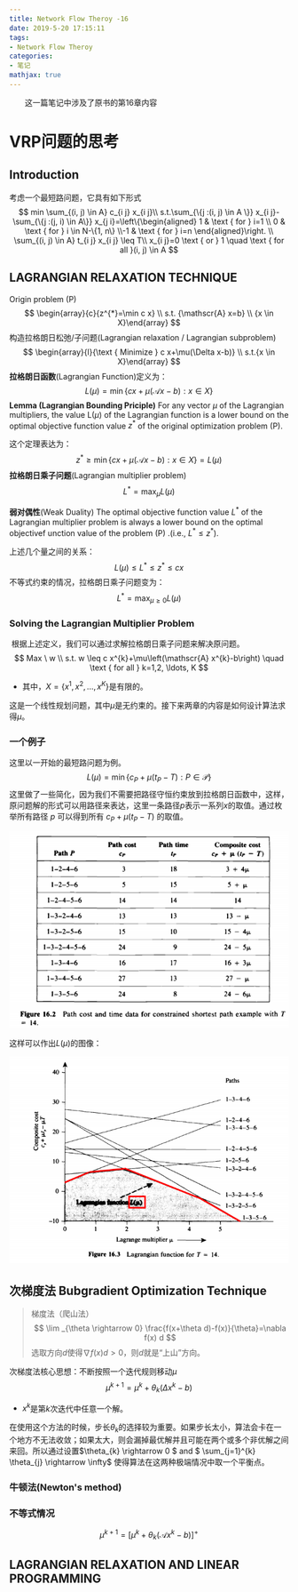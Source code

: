 ```yaml
---
title: Network Flow Theroy -16
date: 2019-5-20 17:15:11
tags: 
- Network Flow Theroy
categories:
- 笔记
mathjax: true
---
```


&emsp;&emsp;这一篇笔记中涉及了原书的第16章内容

<!-- more -->

# VRP问题的思考

## Introduction
考虑一个最短路问题，它具有如下形式
$$
min \sum_{(i, j) \in A} c_{i j} x_{i j}\\
s.t.\sum_{\{j :(i, j) \in A \}} x_{i j}-\sum_{\{j :(j, i) \in A\}} x_{j i}=\left\{\begin{aligned} 1 & \text { for } i=1 \\ 0 & \text { for } i \in N-\{1, n\} \\-1 & \text { for } i=n \end{aligned}\right. \\
\sum_{(i, j) \in A} t_{i j} x_{i j} \leq T\\
x_{i j}=0 \text { or } 1 \quad \text { for all }(i, j) \in A
$$

## LAGRANGIAN RELAXATION TECHNIQUE

Origin problem (P)
$$
\begin{array}{c}{z^{*}=\min c x} \\ 
s.t. {\mathscr{A} x=b} \\
{x \in X}\end{array}
$$
构造拉格朗日松弛/子问题(Lagrangian relaxation / Lagrangian subproblem)
$$
\begin{array}{l}{\text { Minimize } c x+\mu(\Delta x-b)} \\ 
s.t.{x \in X}\end{array}
$$
**拉格朗日函数**(Lagrangian Function)定义为：
$$
L(\mu)=\min \{c x+\mu(\mathscr{A} x-b) : x \in X\}
$$
**Lemma (Lagrangian Bounding Priciple)** For any vector $\mu$ of the Lagrangian multipliers, the value L($\mu$) of the Lagrangian function is a lower bound on the optimal objective function value $z^*$ of the original optimization problem (P). 

这个定理表达为：
$$
z^{*} \geq \min \{c x+\mu(\mathscr{A} x-b) : x \in X\}=L(\mu)
$$
**拉格朗日乘子问题**(Lagrangian multiplier problem)
$$
L^{*}=\max _{\mu} L(\mu)
$$

**弱对偶性**(Weak Duality) The optimal objective function value $L^*$ of the Lagrangian multiplier problem is always a lower bound on the optimal objectivef unction value of the problem (P) .(i.e., $L^* \le z^*$). 

上述几个量之间的关系：
$$
L(\mu) \leq L^{*} \leq z^{*} \leq c x
$$
不等式约束的情况，拉格朗日乘子问题变为：
$$
L^{*}=\max _{\mu \geq 0} L(\mu)
$$
### Solving the Lagrangian Multiplier Problem 

​        根据上述定义，我们可以通过求解拉格朗日乘子问题来解决原问题。
$$
Max \ w \\
s.t. w \leq c x^{k}+\mu\left(\mathscr{A} x^{k}-b\right) \quad \text { for all } k=1,2, \ldots, K
$$

* 其中，$X=\{x^{1}, x^{2}, ...,x^K\}$是有限的。

这是一个线性规划问题，其中$\mu$是无约束的。接下来两章的内容是如何设计算法求得$\mu$。

### 一个例子

这里以一开始的最短路问题为例。
$$
L(\mu)=\min \left\{c_{P}+\mu\left(t_{P}-T\right) : P \in \mathscr{P}\right\}
$$
这里做了一些简化，因为我们不需要把路径守恒约束放到拉格朗日函数中，这样，原问题解的形式可以用路径来表达，这里一条路径$p$表示一系列$x$的取值。通过枚举所有路径 $p$ 可以得到所有 $c_{P}+\mu\left(t_{P}-T\right)$ 的取值。

![1558340610162](Network-FLow-16/1558340610162.png)

这样可以作出$L(\mu)$的图像：

![1558341703881](Network-FLow-16/1558341703881.png)

## 次梯度法 Bubgradient Optimization Technique 

>梯度法（爬山法）
>$$
>  \lim _{\theta \rightarrow 0} \frac{f(x+\theta d)-f(x)}{\theta}=\nabla f(x) d
>$$
>选取方向$d$使得$\nabla f(x) d>0$，则$d$就是“上山”方向。
>

次梯度法核心思想：不断按照一个迭代规则移动$\mu$
$$
\mu^{k+1}=\mu^{k}+\theta_{k}\left(\Delta x^{k}-b\right)
$$

* $x^k$是第$k$次迭代中任意一个解。

在使用这个方法的时候，步长$\theta_{k}$的选择较为重要。如果步长太小，算法会卡在一个地方不无法收敛；如果太大，则会漏掉最优解并且可能在两个或多个非优解之间来回。所以通过设置$\theta_{k} \rightarrow 0 $ and $ \sum_{j=1}^{k} \theta_{j} \rightarrow \infty$ 使得算法在这两种极端情况中取一个平衡点。

### 牛顿法(Newton's method)

### 不等式情况

$$
\mu^{k+1}=\left[\mu^{k}+\theta_{k}\left(\mathscr{A} x^{k}-b\right)\right]^{+}
$$

## LAGRANGIAN RELAXATION AND LINEAR PROGRAMMING 

<!--stackedit_data:
eyJoaXN0b3J5IjpbLTI5NjgxMzg4NywtOTgxNjUzMTkyXX0=
-->